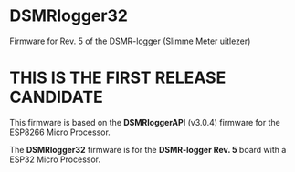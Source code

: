 # DSMRlogger32
Firmware for Rev. 5 of the DSMR-logger (Slimme Meter uitlezer)

# THIS IS THE FIRST RELEASE CANDIDATE

This firmware is based on the **DSMRloggerAPI** (v3.0.4) firmware for the ESP8266 Micro Processor.

The **DSMRlogger32** firmware is for the **DSMR-logger Rev. 5** board with a ESP32 Micro Processor.
